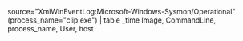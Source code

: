 source="XmlWinEventLog:Microsoft-Windows-Sysmon/Operational"
(process_name="clip.exe") 
| table _time Image, CommandLine, process_name, User, host